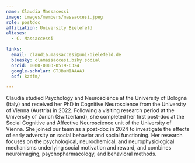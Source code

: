 ```yaml
---
name: Claudia Massacessi
image: images/members/massaccesi.jpeg
role: postdoc
affiliation: University Bielefeld
aliases:
  - C. Massaccessi 

links:
  email: claudia.massaccesi@uni-bielefeld.de
  bluesky: clamassaccesi.bsky.social
  orcid: 0000-0003-0519-6324
  google-scholar: GTJBuNIAAAAJ
  osf: kzdfm/

---
```


Claudia studied Psychology and Neuroscience at the University of Bologna (Italy) and received her PhD in Cognitive Neuroscience from the University of Vienna (Austria) in 2022. Following a visiting research period at the University of Zurich (Switzerland), she completed her first post-doc at the Social Cognitive and Affective Neuroscience unit of the University of Vienna. She joined our team as a post-doc in 2024 to investigate the effects of early adversity on social behavior and social functioning.  Her research focuses on the psychological, neurochemical, and neurophysiological mechanisms underlying social motivation and reward, and combines neuroimaging, psychopharmacology, and behavioral methods.
